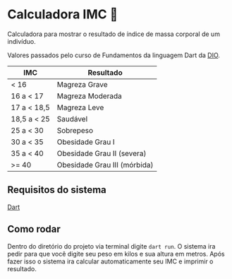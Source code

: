 # Calculadora IMC 🧭

Calculadora para mostrar o resultado de índice de massa corporal de um indivíduo.

Valores passados pelo curso de Fundamentos da linguagem Dart da [DIO](https://www.dio.me).

| IMC         | Resultado                    |
|-------------|------------------------------|
| < 16        | Magreza Grave                |
| 16 a < 17   | Magreza Moderada             |
| 17 a < 18,5 | Magreza Leve                 |
| 18,5 a < 25 | Saudável                     |
| 25 a < 30   | Sobrepeso                    |
| 30 a < 35   | Obesidade Grau I             |
| 35 a < 40   | Obesidade Grau II (severa)   |
| >= 40       | Obesidade Grau III (mórbida) |

## Requisitos do sistema

 [Dart](https:dart.dev) 

## Como rodar

Dentro do diretório do projeto via terminal digite
`dart run`.
O sistema ira pedir para que você digite seu peso em kilos e sua altura em metros.
Após fazer isso o sistema ira calcular automaticamente seu IMC e imprimir o resultado.


